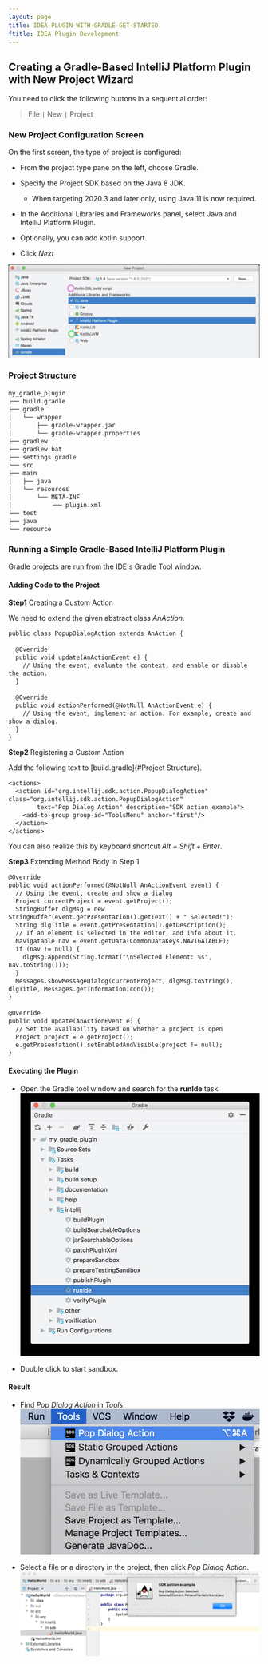 ```yaml
---
layout: page
title: IDEA-PLUGIN-WITH-GRADLE-GET-STARTED
ftitle: IDEA Plugin Development
---
```


## Creating a Gradle-Based IntelliJ Platform Plugin with New Project Wizard
You need to click the following buttons in a sequential order:

>File `|` New `|` Project

### New Project Configuration Screen

On the first screen, the type of project is configured:

+ From the project type pane on the left, choose Gradle.

+ Specify the Project SDK based on the Java 8 JDK.

  - When targeting 2020.3 and later only, using Java 11 is now required.

+ In the Additional Libraries and Frameworks panel, select Java and IntelliJ Platform Plugin.
+ Optionally, you can add kotlin support.
+ Click *Next*

![](/public/pic/idea_plugin/1.png)

### Project Structure
```
my_gradle_plugin
├── build.gradle
├── gradle
│   └── wrapper
│       ├── gradle-wrapper.jar
│       └── gradle-wrapper.properties
├── gradlew
├── gradlew.bat
├── settings.gradle
└── src
├── main
│   ├── java
│   └── resources
│       └── META-INF
│           └── plugin.xml
└── test
├── java
└── resource
```

### Running a Simple Gradle-Based IntelliJ Platform Plugin
Gradle projects are run from the IDE's Gradle Tool window.

#### Adding Code to the Project

**Step1** Creating a Custom Action

We need to extend the given abstract class *AnAction*.

```
public class PopupDialogAction extends AnAction {

  @Override
  public void update(AnActionEvent e) {
    // Using the event, evaluate the context, and enable or disable the action.
  }

  @Override
  public void actionPerformed(@NotNull AnActionEvent e) {
    // Using the event, implement an action. For example, create and show a dialog.
  }
}
```

**Step2** Registering a Custom Action

Add the following text to [build.gradle](#Project Structure).

```
<actions>
  <action id="org.intellij.sdk.action.PopupDialogAction" class="org.intellij.sdk.action.PopupDialogAction"
        text="Pop Dialog Action" description="SDK action example">
    <add-to-group group-id="ToolsMenu" anchor="first"/>
  </action>
</actions>
```

You can also realize this by keyboard shortcut  *Alt + Shift + Enter*.

**Step3** Extending Method Body in Step 1

```
@Override
public void actionPerformed(@NotNull AnActionEvent event) {
  // Using the event, create and show a dialog
  Project currentProject = event.getProject();
  StringBuffer dlgMsg = new StringBuffer(event.getPresentation().getText() + " Selected!");
  String dlgTitle = event.getPresentation().getDescription();
  // If an element is selected in the editor, add info about it.
  Navigatable nav = event.getData(CommonDataKeys.NAVIGATABLE);
  if (nav != null) {
    dlgMsg.append(String.format("\nSelected Element: %s", nav.toString()));
  }
  Messages.showMessageDialog(currentProject, dlgMsg.toString(), dlgTitle, Messages.getInformationIcon());
}

@Override
public void update(AnActionEvent e) {
  // Set the availability based on whether a project is open
  Project project = e.getProject();
  e.getPresentation().setEnabledAndVisible(project != null);
}
```

#### Executing the Plugin

* Open the Gradle tool window and search for the **runIde** task.
![](/public/pic/idea_plugin/2.png)

* Double click to start sandbox.

#### Result

* Find *Pop Dialog Action* in *Tools*.
![](/public/pic/idea_plugin/3.png)

* Select a file or a directory in the project, then click *Pop Dialog Action*.
![](/public/pic/idea_plugin/4.png)
